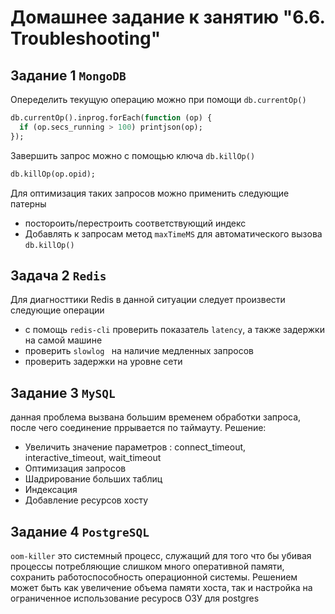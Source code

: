 # Домашнее задание к занятию "6.6. Troubleshooting"
## Задание 1 `MongoDB`
Опеределить текущую операцию можно при помощи `db.currentOp()`
```SQL
db.currentOp().inprog.forEach(function (op) {
  if (op.secs_running > 100) printjson(op);
});
```
Завершить запрос можно с помощью ключа `db.killOp()`
```SQL
db.killOp(op.opid);
```
Для оптимизация таких запросов можно применить следующие патерны
 - постороить/перестроить соответствующий индекс
 - Добавлять к запросам метод `maxTimeMS` для автоматического вызова `db.killOp()`
 ## Задача 2 `Redis`
 Для диагносттики Redis  в данной ситуации следует произвести следующие операции
  - с помощь `redis-cli` проверить показатель `latency`, а также задержки на самой машине
  - проверить `slowlog ` на наличие медленных запросов
  - проверить задержки на уровне сети
  ## Задание 3 `MySQL`
  данная проблема вызвана большим временем обработки запроса, после чего соединение пррывается по таймауту. Решение:
  - Увеличить значение параметров : connect_timeout, interactive_timeout, wait_timeout
  - Оптимизация запросов
  - Шадрирование больших таблиц
  - Индексация
  - Добавление ресурсов хосту
  ## Задание 4 `PostgreSQL`
  `oom-killer` это системный процесс, служащий для того что бы убивая процессы потребляющие слишком много оперативной памяти, сохранить работоспособность операционной системы. Решением может быть как увеличение объема памяти хоста, так и настройка на ограниченное использование ресуросв ОЗУ для postgres

